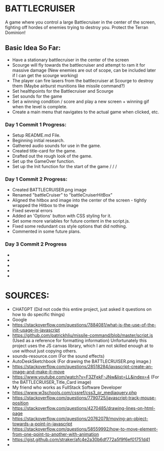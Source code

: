 # BATTLECRUISER
A game where you control a large Battlecruiser in the center of the screen, fighting off hordes of enemies trying to destroy you. Protect the Terran Dominion!

## Basic Idea So Far:
- Have a stationary battlecruiser in the center of the screen
- Scourge will fly towards the battlecruiser and attempt to ram it for massive damage (New enemies are out of scope, can be included later if I can get the scourge working)
- The player can fire lasers from the battlecruiser at Scourge to destroy them (Maybe airburst munitions like missile command?)
- Set healthpoints for the Battlecruiser and Scourge
- Set sounds for the game
- Set a winning condition / score and play a new screen + winning gif when the level is complete.
- Create a main menu that navigates to the actual game when clicked, etc.

### Day 1 Commit 1 Progress:
- Setup README.md File.
- Beginning initial research.
- Gathered audio sounds for use in the game.
- Created title-card for the game.
- Drafted out the rough look of the game.
- Set up the GameOver function.
- Set up the Init function for the start of the game
/ / / 
### Day 1 Commit 2 Progress:
- Created BATTLECRUISER.png image
- Renamed "battleCruiser" to "battleCruiserHitBox"
- Aligned the hitbox and image into the center of the screen - tightly wrapped the Hitbox to the image
- Fixed several errors
- Added an 'Options' button with CSS styling for it.
- Set some more variables for future content in the script.js.
- Fixed some redundant css style options that did nothing.
- Commented in some future plans.

### Day 3 Commit 2 Progress
-
-
-
-
-

# SOURCES:
- CHATGPT (Did not code this entire project, just asked it questions on how to do specific things)
- Google
- https://stackoverflow.com/questions/7884081/what-is-the-use-of-the-init-usage-in-javascript
- https://github.com/patrickhliu/missile-command/blob/master/script.js (Used as a reference for formatting information) Unfortunately this project uses the JS canvas library, which I am not skilled enough at to use without just copying others.
- sounds-resource.com (For the sound effects) 
- AutoDeskSketchbook (For drawing the BATTLECRUISER.png image.)
- https://stackoverflow.com/questions/28518284/javascript-create-an-image-and-make-it-move
- https://www.youtube.com/watch?v=F3ZFekF-JNw&list=LL&index=4 (For the BATTLECRUISER_Title_Card image)
- My friend who works as FullStack Software Developer
- https://www.w3schools.com/cssref/css3_pr_mediaquery.php
- https://stackoverflow.com/questions/7790725/javascript-track-mouse-position
- https://stackoverflow.com/questions/4270485/drawing-lines-on-html-page
- https://stackoverflow.com/questions/20762079/moving-an-object-towards-a-point-in-javascript
- https://stackoverflow.com/questions/58559992/how-to-move-element-from-one-point-to-another-with-animation
- https://gist.github.com/straker/afc4e2a30b6df772a5f9f6ef01751d41
-